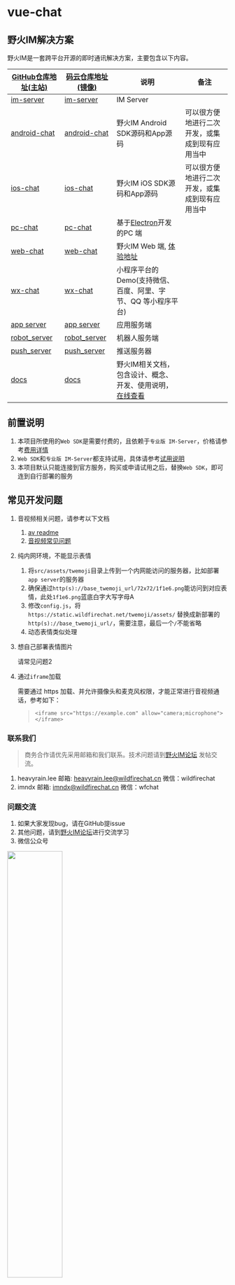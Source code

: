 # vue-chat

## 野火IM解决方案

野火IM是一套跨平台开源的即时通讯解决方案，主要包含以下内容。

| [GitHub仓库地址(主站)](https://github.com/wildfirechat)            | [码云仓库地址(镜像)](https://gitee.com/wfchat)                | 说明                                                             | 备注                      |
|--------------------------------------------------------------|-------------------------------------------------------|----------------------------------------------------------------|-------------------------|
| [im-server](https://github.com/wildfirechat/im-server)       | [im-server](https://gitee.com/wfchat/im-server)       | IM Server                                                      |                         |
| [android-chat](https://github.com/wildfirechat/android-chat) | [android-chat](https://gitee.com/wfchat/android-chat) | 野火IM Android SDK源码和App源码                                       | 可以很方便地进行二次开发，或集成到现有应用当中 |
| [ios-chat](https://github.com/wildfirechat/ios-chat)         | [ios-chat](https://gitee.com/wfchat/ios-chat)         | 野火IM iOS SDK源码和App源码                                           | 可以很方便地进行二次开发，或集成到现有应用当中 |
| [pc-chat](https://github.com/wildfirechat/vue-pc-chat)       | [pc-chat](https://gitee.com/wfchat/vue-pc-chat)       | 基于[Electron](https://electronjs.org/)开发的PC 端                   |                         |
| [web-chat](https://github.com/wildfirechat/vue-chat)         | [web-chat](https://gitee.com/wfchat/vue-chat)         | 野火IM Web 端, [体验地址](http://web.wildfirechat.cn)                 |                         |
| [wx-chat](https://github.com/wildfirechat/wx-chat)           | [wx-chat](https://gitee.com/wfchat/wx-chat)           | 小程序平台的Demo(支持微信、百度、阿里、字节、QQ 等小程序平台)                            |                         |
| [app server](https://github.com/wildfirechat/app_server)     | [app server](https://gitee.com/wfchat/app_server)     | 应用服务端                                                          |                         |
| [robot_server](https://github.com/wildfirechat/robot_server) | [robot_server](https://gitee.com/wfchat/robot_server) | 机器人服务端                                                         |                         |
| [push_server](https://github.com/wildfirechat/push_server)   | [push_server](https://gitee.com/wfchat/push_server)   | 推送服务器                                                          |                         |
| [docs](https://github.com/wildfirechat/docs)                 | [docs](https://gitee.com/wfchat/docs)                 | 野火IM相关文档，包含设计、概念、开发、使用说明，[在线查看](https://docs.wildfirechat.cn/) |                         |

## 前置说明

1. 本项目所使用的`Web SDK`是需要付费的，且依赖于`专业版 IM-Server`，价格请参考[费用详情](https://docs.wildfirechat.cn/price/)
2. `Web SDK`和`专业版 IM-Server`都支持试用，具体请参考[试用说明](https://docs.wildfirechat.cn/trial/)
3. 本项目默认只能连接到官方服务，购买或申请试用之后，替换`Web SDK`，即可连到自行部署的服务

## 常见开发问题
1. 音视频相关问题，请参考以下文档
    1. [av readme](src/wfc/av/internal/README.MD)
    2. [音视频常见问题](https://docs.wildfirechat.cn/faq/webrtc.html?h=webrtc)

2. 纯内网环境，不能显示表情
    1. 将```src/assets/twemoji```目录上传到一个内网能访问的服务器，比如部署```app server```的服务器
    2. 确保通过```http(s)://base_twemoji_url/72x72/1f1e6.png```能访问到对应表情，此处```1f1e6.png```蓝底白字大写字母A
    3. 修改```config.js```，将```https://static.wildfirechat.net/twemoji/assets/``` 替换成新部署的```http(s)://base_twemoji_url/```，需要注意，最后一个```/```不能省略
    4. 动态表情类似处理

3. 想自己部署表情图片

    请常见问题2
4. 通过`iframe`加载

   需要通过 https 加载、并允许摄像头和麦克风权限，才能正常进行音视频通话，参考如下：
   > `<iframe src="https://example.com" allow="camera;microphone"></iframe>`




### 联系我们

> 商务合作请优先采用邮箱和我们联系。技术问题请到[野火IM论坛](http://bbs.wildfirechat.cn/) 发帖交流。

1. heavyrain.lee 邮箱: heavyrain.lee@wildfirechat.cn 微信：wildfirechat
2. imndx 邮箱: imndx@wildfirechat.cn 微信：wfchat

### 问题交流

1. 如果大家发现bug，请在GitHub提issue
2. 其他问题，请到[野火IM论坛](http://bbs.wildfirechat.cn/)进行交流学习
3. 微信公众号

<img src="http://static.wildfirechat.cn/wx_wfc_qrcode.jpg" width = 50% height = 50% />

## 体验

1. PC Web 端

   [在线体验野火IM Web版](http://web.wildfirechat.cn)

2. 手机Web/H5 端

   请使用微信扫描下方二维码，体验野火IM 手机Web/H5 端

   ![野火IM](https://static.wildfirechat.cn/mobile-web.png?imageView2/1/w/260/h/260)

## 截图

![](http://static.wildfirechat.cn/web-home.png)
![](http://static.wildfirechat.cn/web-conversation.png)
![](http://static.wildfirechat.cn/web-contact.png)
![](http://static.wildfirechat.cn/web-channel.png)
![](http://static.wildfirechat.cn/web-emoji.png)
![](http://static.wildfirechat.cn/web-forward.png)
![](http://static.wildfirechat.cn/web-setting.png)
![](http://static.wildfirechat.cn/web-multi-video-call.png)
![](http://static.wildfirechat.cn/web-multi-audio-call.png)

## 分支说明

1. `master`：基于`Vue 3`开发，是未来的开发重心
2. `vue2`：基于`Vue 2`开发，进入维护模式，不再开发新功能，鉴于`Vue 2`已经终止支持且不再维护，建议客户升级到`Vue 3`版本

## 开发、打包依赖

1. nodejs v18.19.0
2. npm 10.2.3

> 注意避免使用`cnpm`，我们使用`cnpm`出现过一些奇怪问题的情况。如果您使用`cnpm`当遇到问题时请切换到`npm`试一下。

## 开发

```
npm install
npm run serve
浏览器访问: http://localhost:8013

// 如果需要 https 访问的话(要求 app-server 和 im-server 都配置了 https)，请执行：
npm run serve-https 

```

## 打包

```
$ npm install
$ npm run build
```

## 压缩/混淆配置说明

1. ```wfc```目录整体不能压缩
2. ```config.js```不能压缩

## 音视频
由于浏览器限制，页面需要通过 https://im.xxx.yyy 或通过 http://localhost 访问时，才支持音视频通话

默认附带免费版本音视频，关于野火音视频可以参考[野火音视频使用说明](https://docs.wildfirechat.cn/webrtc/)和[野火音视频简介](https://docs.wildfirechat.cn/blogs/野火音视频简介.html)。如果使用音视频高级版，请参考[音视频高级版切换方法](./src/wfc/av/internal/README.MD)。

## License

1. Under the Creative Commons Attribution-NoDerivs 3.0 Unported license. See the [LICENSE](https://github.com/wildfirechat/web-chat/blob/master/LICENSE) file for details.
